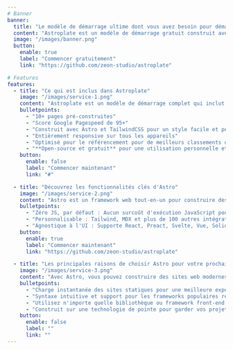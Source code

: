 ```yaml
---
# Banner
banner:
  title: "Le modèle de démarrage ultime dont vous avez besoin pour démarrer votre projet Astro"
  content: "Astroplate est un modèle de démarrage gratuit construit avec Astro et TailwindCSS, fournissant tout ce dont vous avez besoin pour démarrer votre projet Astro et gagner un temps précieux."
  image: "/images/banner.png"
  button:
    enable: true
    label: "Commencer gratuitement"
    link: "https://github.com/zeon-studio/astroplate"

# Features
features:
  - title: "Ce qui est inclus dans Astroplate"
    image: "/images/service-1.png"
    content: "Astroplate est un modèle de démarrage complet qui inclut tout ce dont vous avez besoin pour démarrer votre projet Astro. Ce qui est inclus dans Astroplate"
    bulletpoints:
      - "10+ pages pré-construites"
      - "Score Google Pagespeed de 95+"
      - "Construit avec Astro et TailwindCSS pour un style facile et personnalisable"
      - "Entièrement responsive sur tous les appareils"
      - "Optimisé pour le référencement pour de meilleurs classements dans les moteurs de recherche"
      - "**Open-source et gratuit** pour une utilisation personnelle et commerciale"
    button:
      enable: false
      label: "Commencer maintenant"
      link: "#"

  - title: "Découvrez les fonctionnalités clés d'Astro"
    image: "/images/service-2.png"
    content: "Astro est un framework web tout-en-un pour construire des sites web rapides et centrés sur le contenu. Il offre une gamme de fonctionnalités excitantes pour les développeurs et les créateurs de sites web. Certaines des fonctionnalités clés sont :"
    bulletpoints:
      - "Zéro JS, par défaut : Aucun surcoût d'exécution JavaScript pour vous ralentir."
      - "Personnalisable : Tailwind, MDX et plus de 100 autres intégrations au choix."
      - "Agnostique à l'UI : Supporte React, Preact, Svelte, Vue, Solid, Lit et plus encore."
    button:
      enable: true
      label: "Commencer maintenant"
      link: "https://github.com/zeon-studio/astroplate"

  - title: "Les principales raisons de choisir Astro pour votre prochain projet"
    image: "/images/service-3.png"
    content: "Avec Astro, vous pouvez construire des sites web modernes et centrés sur le contenu sans sacrifier la performance ou la facilité d'utilisation."
    bulletpoints:
      - "Charge instantanée des sites statiques pour une meilleure expérience utilisateur et SEO."
      - "Syntaxe intuitive et support pour les frameworks populaires rendent l'apprentissage et l'utilisation d'Astro un jeu d'enfant."
      - "Utilisez n'importe quelle bibliothèque ou framework front-end, ou construisez des composants personnalisés, pour tout type de projet."
      - "Construit sur une technologie de pointe pour garder vos projets à jour avec les dernières normes web."
    button:
      enable: false
      label: ""
      link: ""
---
```

